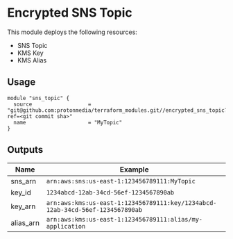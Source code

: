 # Encrypted SNS Topic

This module deploys the following resources:

* SNS Topic
* KMS Key
* KMS Alias

## Usage

```
module "sns_topic" {
  source                  = "git@github.com:protonmedia/terraform_modules.git//encrypted_sns_topic?ref=<git commit sha>"
  name                    = "MyTopic"
}
```

## Outputs

| Name | Example |
|------|---------|
| sns_arn | `arn:aws:sns:us-east-1:123456789111:MyTopic` |
| key_id | `1234abcd-12ab-34cd-56ef-1234567890ab` |
| key_arn | `arn:aws:kms:us-east-1:123456789111:key/1234abcd-12ab-34cd-56ef-1234567890ab` |
| alias_arn | `arn:aws:kms:us-east-1:123456789111:alias/my-application` |
